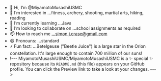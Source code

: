 - 👋 Hi, I’m @MiyamotoMusashiUSMC
- 👀 I’m interested in ...fitness, archery, shooting, martial arts, hiking, reading
- 🌱 I’m currently learning ...Java
- 💞️ I’m looking to collaborate on ...school assignments as required
- 📫 How to reach me ...simon.j.crase@gmail.com
- 😄 Pronouns: ...standard
- ⚡ Fun fact: ...Betelgeuse ("Beetle Juice") is a large star in the Orion constellation. It's large enough to contain 700 million of our suns!
- !---
MiyamotoMusashiUSMC/MiyamotoMusashiUSMC is a ✨ special ✨ repository because its `README.md` (this file) appears on your GitHub profile.
You can click the Preview link to take a look at your changes.
--->
